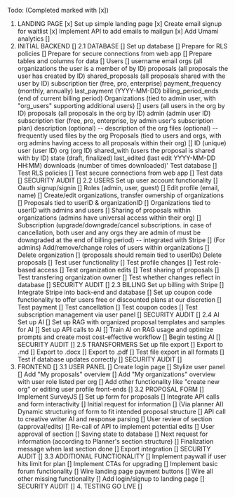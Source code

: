 Todo: 
(Completed marked with [x])

1. LANDING PAGE [x]
    Set up simple landing page [x]
    Create email signup for waitlist [x]
    Implement API to add emails to mailgun [x]
    Add Umami analytics []
2. INITIAL BACKEND []
    2.1 DATABASE [] 
        Set up database []
            Prepare for RLS policies []
            Prepare for secure connections from web app []
            Prepare tables and columns for data []
                Users []
                    username
                    email
                    orgs (all organizations the user is a member of by ID)
                    proposals (all proposals the user has created by ID)
                    shared_proposals (all proposals shared with the user by ID)
                    subscription tier (free, pro, enterprise)
                    payment_frequency (monthly, annually)
                    last_payment (YYYY-MM-DD)
                    billing_period_ends (end of current billing period)
                Organizations (tied to admin user, with "org_users" supporting additional users) []
                    users (all users in the org by ID)
                    proposals (all proposals in the org by ID)
                    admin (admin user ID)
                    subscription tier (free, pro, enterprise, by admin user's subscription plan)
                    description (optional) -- description of the org
                    files (optional) -- frequently used files by the org
                Proposals (tied to users and orgs, with org admins having access to all proposals within their org) []
                    ID (unique)
                    user (user ID)
                    org (org ID)
                    shared_with (users the proposal is shared with by ID)
                    state (draft, finalized)
                    last_edited (last edit YYYY-MM-DD HH:MM)
                    downloads (number of times downloaded)'
            Test database []
                Test RLS policies []
                Test secure connections from web app []
                Test data []
            SECURITY AUDIT []
    2.2 USERS
        Set up user account functionality []
            Oauth signup/signin []
            Roles (admin, user, guest) []
            Edit profile (email, name) []
            Create/edit organizations, transfer ownership of organizations []
            Proposals tied to userID & organizationID []
            Organizations tied to userID with admins and users []
            Sharing of proposals within organizations (admins have universal access within their org) []
            Subscription (upgrade/downgrade/cancel subscriptions. in case of cancellation, both user and any orgs they are admin of must be downgraded at the end of billing period) -- integrated with Stripe []
            (For admins) Add/remove/change roles of users within organizations []
            Delete organization [] (proposals should remain tied to userIDs)
            Delete proposals []
        Test user functionality []
            Test profile changes []
            Test role-based access []
            Test organization edits []
            Test sharing of proposals []
            Test transfering organization owner []
            Test whether changes reflect in database []
        SECURITY AUDIT []
    2.3 BILLING
        Set up billing with Stripe []
            Integrate Stripe into back-end and database []
            Set up coupon code functionality to offer users free or discounted plans at our discretion []
            Test payment []
            Test cancellation []
            Test coupon codes []
            Test subscription management via user panel []
        SECURITY AUDIT []
    2.4 AI
        Set up AI []
            Set up RAG with organized proposal templates and samples for AI []
            Set up API calls to AI []
            Train AI on RAG usage and optimize prompts and create most cost-effective workflow []
            Begin testing AI []
        SECURITY AUDIT []
    2.5 TRANSFORMERS
        Set up file export []
            Export to .md []
            Export to .docx []
            Export to .pdf []
        Test file export in all formats []
        Test if database updates correctly []
        SECURITY AUDIT []
3. FRONTEND []
    3.1 USER PANEL []
        Create login page []
        Stylize user panel []
            Add "My proposals" overview []
            Add "My organizations" overview with user role listed per org []
            Add other functionality like "create new org" or editing user profile front-ends []
    3.2 PROPOSAL FORM []
        Implement SurveyJS []
        Set up form for proposals []
        Integrate API calls and form interactivity []
            Initial request for information []
            (Via planner AI) Dynamic structuring of form to fit intended proposal structure []
            API call to creative writer AI and response parsing []
            User review of section (approval/edits) []
            Re-call of API to implement potential edits []
            User approval of section []
            Saving state to database []
            Next request for information (according to Planner's section structure) []
            Finalization message when last section done []
            Export integration []
        SECURITY AUDIT []
    3.3 ADDITIONAL FUNCTIONALITY []
        Implement paywall if user hits limit for plan []
        Implement CTAs for upgrading []
        Implement basic forum functionality []
        Wire landing page payment buttons []
        Wire all other missing functionality []
        Add login/signup to landing page []
        SECURITY AUDIT []
    4. TESTING GO LIVE []